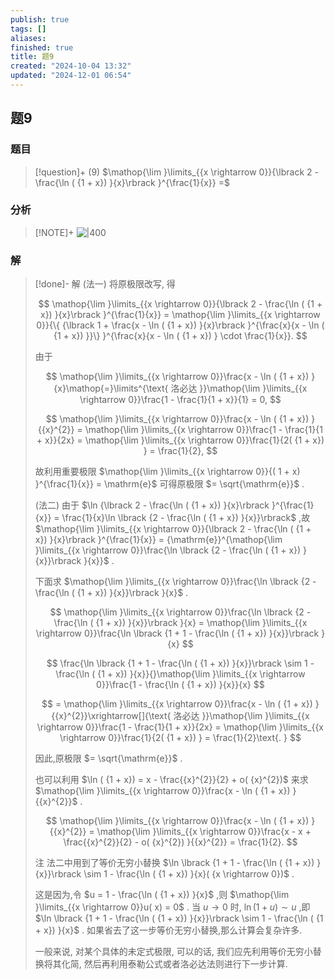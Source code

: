 ```yaml
---
publish: true
tags: []
aliases: 
finished: true
title: 题9
created: "2024-10-04 13:32"
updated: "2024-12-01 06:54"
---
```

## 题9
### 题目
> [!question]+
> (9) $\mathop{\lim }\limits_{{x \rightarrow  0}}{\lbrack  2 - \frac{\ln ( {1 + x}) }{x}\rbrack  }^{\frac{1}{x}} =$
### 分析
> [!NOTE]+
> ![|400](https://img.hwenyi.live/202411092221949.webp)
### 解
> [!done]-
> 解 (法一) 将原极限改写, 得
> 
> $$
> \mathop{\lim }\limits_{{x \rightarrow  0}}{\lbrack  2 - \frac{\ln ( {1 + x}) }{x}\rbrack  }^{\frac{1}{x}} = \mathop{\lim }\limits_{{x \rightarrow  0}}{\{  {\lbrack  1 + \frac{x - \ln ( {1 + x}) }{x}\rbrack  }^{\frac{x}{x - \ln ( {1 + x}) }}\}  }^{\frac{x}{x - \ln ( {1 + x}) } \cdot  \frac{1}{x}}.
> $$
> 
> 由于
> 
> $$
> \mathop{\lim }\limits_{{x \rightarrow  0}}\frac{x - \ln ( {1 + x}) }{x}\mathop{=}\limits^{\text{ 洛必达 }}\mathop{\lim }\limits_{{x \rightarrow  0}}\frac{1 - \frac{1}{1 + x}}{1} = 0,
> $$
> 
> $$
> \mathop{\lim }\limits_{{x \rightarrow  0}}\frac{x - \ln ( {1 + x}) }{{x}^{2}} = \mathop{\lim }\limits_{{x \rightarrow  0}}\frac{1 - \frac{1}{1 + x}}{2x} = \mathop{\lim }\limits_{{x \rightarrow  0}}\frac{1}{2( {1 + x}) } = \frac{1}{2},
> $$
> 
> 故利用重要极限 $\mathop{\lim }\limits_{{x \rightarrow  0}}{( 1 + x) }^{\frac{1}{x}} = \mathrm{e}$ 可得原极限 $= \sqrt{\mathrm{e}}$ .
> 
> (法二) 由于 $\ln {\lbrack  2 - \frac{\ln ( {1 + x}) }{x}\rbrack  }^{\frac{1}{x}} = \frac{1}{x}\ln \lbrack  {2 - \frac{\ln ( {1 + x}) }{x}}\rbrack$ ,故 $\mathop{\lim }\limits_{{x \rightarrow  0}}{\lbrack  2 - \frac{\ln ( {1 + x}) }{x}\rbrack  }^{\frac{1}{x}} = {\mathrm{e}}^{\mathop{\lim }\limits_{{x \rightarrow  0}}\frac{\ln \lbrack  {2 - \frac{\ln ( {1 + x}) }{x}}\rbrack  }{x}}$ .
> 
> 下面求 $\mathop{\lim }\limits_{{x \rightarrow  0}}\frac{\ln \lbrack  {2 - \frac{\ln ( {1 + x}) }{x}}\rbrack  }{x}$ .
> 
> $$
> \mathop{\lim }\limits_{{x \rightarrow  0}}\frac{\ln \lbrack  {2 - \frac{\ln ( {1 + x}) }{x}}\rbrack  }{x} = \mathop{\lim }\limits_{{x \rightarrow  0}}\frac{\ln \lbrack  {1 + 1 - \frac{\ln ( {1 + x}) }{x}}\rbrack  }{x}
> $$
> 
> $$
> \frac{\ln \lbrack  {1 + 1 - \frac{\ln ( {1 + x}) }{x}}\rbrack   \sim  1 - \frac{\ln ( {1 + x}) }{x}}{}\mathop{\lim }\limits_{{x \rightarrow  0}}\frac{1 - \frac{\ln ( {1 + x}) }{x}}{x}
> $$
> 
> $$
> = \mathop{\lim }\limits_{{x \rightarrow  0}}\frac{x - \ln ( {1 + x}) }{{x}^{2}}\xrightarrow[]{\text{ 洛必达 }}\mathop{\lim }\limits_{{x \rightarrow  0}}\frac{1 - \frac{1}{1 + x}}{2x} = \mathop{\lim }\limits_{{x \rightarrow  0}}\frac{1}{2( {1 + x}) } = \frac{1}{2}\text{. }
> $$
> 
> 因此,原极限 $= \sqrt{\mathrm{e}}$ .
> 
> 也可以利用 $\ln ( {1 + x})  = x - \frac{{x}^{2}}{2} + o( {x}^{2})$ 来求 $\mathop{\lim }\limits_{{x \rightarrow  0}}\frac{x - \ln ( {1 + x}) }{{x}^{2}}$ .
> 
> $$
> \mathop{\lim }\limits_{{x \rightarrow  0}}\frac{x - \ln ( {1 + x}) }{{x}^{2}} = \mathop{\lim }\limits_{{x \rightarrow  0}}\frac{x - x + \frac{{x}^{2}}{2} - o( {x}^{2}) }{{x}^{2}} = \frac{1}{2}.
> $$
> 
> 注 法二中用到了等价无穷小替换 $\ln \lbrack  {1 + 1 - \frac{\ln ( {1 + x}) }{x}}\rbrack   \sim  1 - \frac{\ln ( {1 + x}) }{x}( {x \rightarrow  0})$ .
> 
> 这是因为,令 $u = 1 - \frac{\ln ( {1 + x}) }{x}$ ,则 $\mathop{\lim }\limits_{{x \rightarrow  0}}u( x)  = 0$ . 当 $u \rightarrow  0$ 时, $\ln ( {1 + u})  \sim  u$ ,即 $\ln \lbrack  {1 + 1 - \frac{\ln ( {1 + x}) }{x}}\rbrack   \sim  1 - \frac{\ln ( {1 + x}) }{x}$ . 如果省去了这一步等价无穷小替换,那么计算会复杂许多.
> 
> 一般来说, 对某个具体的未定式极限, 可以的话, 我们应先利用等价无穷小替换将其化简, 然后再利用泰勒公式或者洛必达法则进行下一步计算.